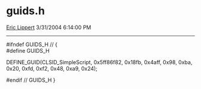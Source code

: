 <div id="page">

# guids.h

[Eric Lippert](https://social.msdn.microsoft.com/profile/Eric%20Lippert) 3/31/2004 6:14:00 PM

-----

<div id="content">

\#ifndef GUIDS\_H // {  
\#define GUIDS\_H

DEFINE\_GUID(CLSID\_SimpleScript, 0x5ff86f82, 0x18fb, 0x4aff, 0x98, 0xba, 0x20, 0xfd, 0xf2, 0x48, 0xa9, 0x24);

\#endif // GUIDS\_H }  

</div>

</div>

